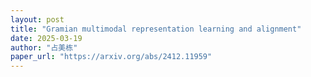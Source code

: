 ```yaml
---
layout: post
title: "Gramian multimodal representation learning and alignment"
date: 2025-03-19
author: "占美栋"
paper_url: "https://arxiv.org/abs/2412.11959"
---
```

